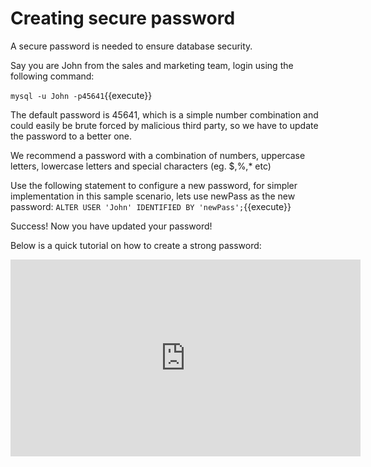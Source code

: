 # Creating secure password

A secure password is needed to ensure database security.

Say you are John from the sales and marketing team, login using the following command:

`mysql -u John -p45641`{{execute}}

The default password is 45641, which is a simple number combination and could easily be brute forced by malicious third party, so we have to update the password to a better one.

We recommend a password with a combination of numbers, uppercase letters, lowercase letters and special characters (eg. $,%,* etc)

Use the following statement to configure a new password, for simpler implementation in this sample scenario, lets use newPass as the new password:
`ALTER USER 'John' IDENTIFIED BY 'newPass';`{{execute}}

Success! Now you have updated your password!

Below is a quick tutorial on how to create a strong password:

<iframe width="560" height="315" src="https://www.youtube-nocookie.com/embed/aEmF3Iylvr4" frameborder="0" allow="accelerometer; autoplay; encrypted-media; gyroscope; picture-in-picture" allowfullscreen></iframe> 
